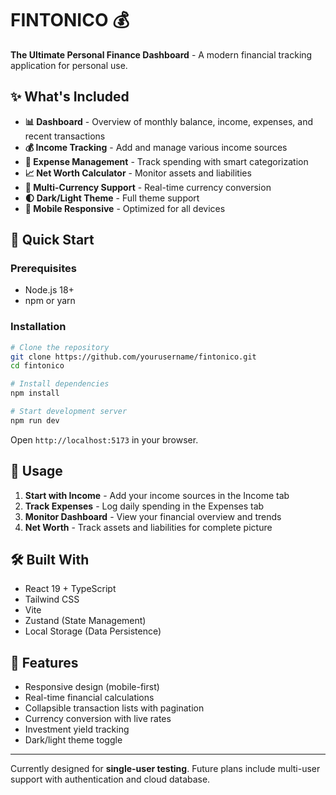 # FINTONICO 💰

**The Ultimate Personal Finance Dashboard** - A modern financial tracking application for personal use.

## ✨ What's Included

- **📊 Dashboard** - Overview of monthly balance, income, expenses, and recent transactions
- **💰 Income Tracking** - Add and manage various income sources
- **🛒 Expense Management** - Track spending with smart categorization
- **📈 Net Worth Calculator** - Monitor assets and liabilities
- **💱 Multi-Currency Support** - Real-time currency conversion
- **🌓 Dark/Light Theme** - Full theme support
- **📱 Mobile Responsive** - Optimized for all devices

## 🚀 Quick Start

### Prerequisites
- Node.js 18+
- npm or yarn

### Installation
```bash
# Clone the repository
git clone https://github.com/yourusername/fintonico.git
cd fintonico

# Install dependencies
npm install

# Start development server
npm run dev
```

Open `http://localhost:5173` in your browser.

## 🎯 Usage

1. **Start with Income** - Add your income sources in the Income tab
2. **Track Expenses** - Log daily spending in the Expenses tab  
3. **Monitor Dashboard** - View your financial overview and trends
4. **Net Worth** - Track assets and liabilities for complete picture

## 🛠️ Built With

- React 19 + TypeScript
- Tailwind CSS
- Vite
- Zustand (State Management)
- Local Storage (Data Persistence)

## 📱 Features

- Responsive design (mobile-first)
- Real-time financial calculations
- Collapsible transaction lists with pagination
- Currency conversion with live rates
- Investment yield tracking
- Dark/light theme toggle

---

Currently designed for **single-user testing**. Future plans include multi-user support with authentication and cloud database.
